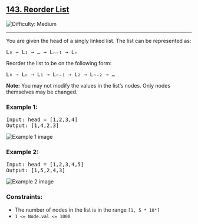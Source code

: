 <h2><a href="https://leetcode.com/problems/reorder-list/">143. Reorder List</a></h2>
<img src="https://img.shields.io/badge/Difficulty-Medium-yellow" alt="Difficulty: Medium" />
<hr>

<p>You are given the head of a singly linked list. The list can be represented as:</p>
<pre>
L₀ → L₁ → … → Lₙ₋₁ → Lₙ
</pre>

<p>Reorder the list to be on the following form:</p>
<pre>
L₀ → Lₙ → L₁ → Lₙ₋₁ → L₂ → Lₙ₋₂ → …
</pre>

<p><strong>Note:</strong> You may not modify the values in the list’s nodes. Only nodes themselves may be changed.</p>

<h3>Example 1:</h3>
<pre>
Input: head = [1,2,3,4]
Output: [1,4,2,3]
</pre>
<img src="https://assets.leetcode.com/uploads/2021/03/04/reorder1linked-list.jpg" alt="Example 1 image" />

<h3>Example 2:</h3>
<pre>
Input: head = [1,2,3,4,5]
Output: [1,5,2,4,3]
</pre>
<img src="https://assets.leetcode.com/uploads/2021/03/04/reorder2linked-list.jpg" alt="Example 2 image" />

<h3>Constraints:</h3>
<ul>
  <li>The number of nodes in the list is in the range <code>[1, 5 * 10⁴]</code></li>
  <li><code>1 &lt;= Node.val &lt;= 1000</code></li>
</ul>
